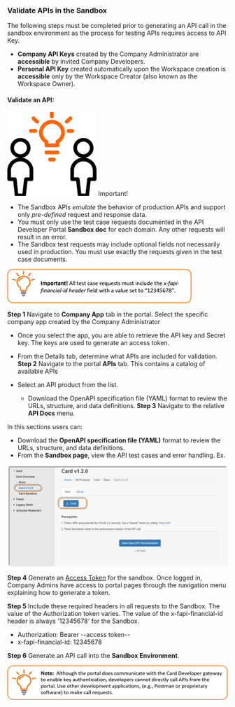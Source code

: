 ### Validate APIs in the Sandbox
The following steps must be completed prior to generating an API call in the sandbox environment as the process for testing APIs requires access to API Key. 

  *  **Company API Keys** created by the Company Administrator are **accessible** by invited Company Developers.
  *  **Personal API Key** created automatically upon the Workspace creation is **accessible** only by the Workspace Creator (also known as the Workspace Owner).

#### Validate an API:
![](assets/images/exclaimation.png)    Important! 

  *  The Sandbox APIs *emulate* the behavior of production APIs and support only *pre-defined* request and response data. 
  *  You must only use the test case requests documented in the API Developer Portal **Sandbox doc** for each domain. Any other requests will result in an error.
  *  The Sandbox test requests may include optional fields not necessarily used in production. You must use exactly the requests given in the test case documents.
 

![](assets/images/validate-note-1.png)

 

**Step 1** Navigate to **Company App** tab in the portal. Select the specific company app created by the Company Administrator

  *  Once you select the app, you are able to retrieve the API key and Secret key. The keys are used to generate an access token.
  *  From the Details tab, determine what APIs are included for validation.
**Step 2** Navigate to the portal **APIs** tab. This contains a catalog of available APIs

  *  Select an API product from the list.
     *  Download the OpenAPI specification file (YAML) format to review the URLs, structure, and data definitions.
**Step 3** Navigate to the relative **API Docs** menu.

In this sections users can: 

  *  Download the **OpenAPI specification file (YAML)** format to review the URLs, structure, and data definitions.
  *  From the **Sandbox page**, view the API test cases and error handling.
Ex.

![](assets/images/validate-1.png)

 

**Step 4** Generate an [Access Token](?path=/docs/gettingstarted/access-tokens.md) for the sandbox. Once logged in, Company Admins have access to portal pages through the navigation menu explaining how to generate a token.

**Step 5** Include these required headers in all requests to the Sandbox. The value of the Authorization token varies. The value of the x-fapi-financial-id header is always '12345678' for the Sandbox.

  *  Authorization: Bearer --access token--
  *  x-fapi-financial-id: 12345678

**Step 6** Generate an API call into the **Sandbox Environment**.

 ![](assets/images/validate-note-2.png)


